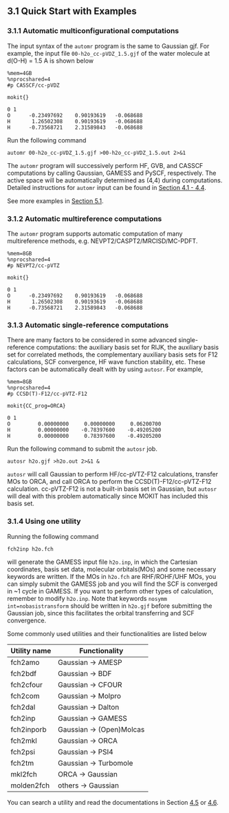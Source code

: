 ## 3.1 Quick Start with Examples

### 3.1.1 Automatic multiconfigurational computations
The input syntax of the `automr` program is the same to Gaussian gjf. For example, the input file `00-h2o_cc-pVDZ_1.5.gjf` of the water molecule at d(O-H) = 1.5 A is shown below
```
%mem=4GB
%nprocshared=4
#p CASSCF/cc-pVDZ

mokit{}

0 1
O      -0.23497692    0.90193619   -0.068688
H       1.26502308    0.90193619   -0.068688
H      -0.73568721    2.31589843   -0.068688
```

Run the following command
```
automr 00-h2o_cc-pVDZ_1.5.gjf >00-h2o_cc-pVDZ_1.5.out 2>&1
```
The `automr` program will successively perform HF, GVB, and CASSCF computations by calling Gaussian, GAMESS and PySCF, respectively. The active space will be automatically determined as (4,4) during computations. Detailed instructions for `automr` input can be found in [Section 4.1 - 4.4](./chap4-1.md).

See more examples in [Section 5.1](https://jeanwsr.gitlab.io/mokit-doc-mdbook/chap5-1.html#51-examples-of-automr).

### 3.1.2 Automatic multireference computations
The `automr` program supports automatic computation of many multireference methods, e.g. NEVPT2/CASPT2/MRCISD/MC-PDFT.
```
%mem=8GB
%nprocshared=4
#p NEVPT2/cc-pVTZ

mokit{}

0 1
O      -0.23497692    0.90193619   -0.068688
H       1.26502308    0.90193619   -0.068688
H      -0.73568721    2.31589843   -0.068688
```

### 3.1.3 Automatic single-reference computations
There are many factors to be considered in some advanced single-reference computations: the auxiliary basis set for RIJK, the auxiliary basis set for correlated methods, the complementary auxiliary basis sets for F12 calculations, SCF convergence, HF wave function stability, etc. These factors can be automatically dealt with by using `autosr`. For example,
```
%mem=8GB
%nprocshared=4
#p CCSD(T)-F12/cc-pVTZ-F12

mokit{CC_prog=ORCA}

0 1
O         0.00000000     0.00000000     0.06200700
H         0.00000000    -0.78397600    -0.49205200
H         0.00000000     0.78397600    -0.49205200

```

Run the following command to submit the `autosr` job.
```
autosr h2o.gjf >h2o.out 2>&1 &
```

`autosr` will call Gaussian to perform HF/cc-pVTZ-F12 calculations, transfer MOs to ORCA, and call ORCA to perform the CCSD(T)-F12/cc-pVTZ-F12 calculation. cc-pVTZ-F12 is not a built-in basis set in Gaussian, but `autosr` will deal with this problem automatically since MOKIT has included this basis set.


### 3.1.4 Using one utility
Running the following command
```
fch2inp h2o.fch
```
will generate the GAMESS input file `h2o.inp`, in which the Cartesian coordinates, basis set data, molecular orbitals(MOs) and some necessary keywords are written. If the MOs in `h2o.fch` are RHF/ROHF/UHF MOs, you can simply submit the GAMESS job and you will find the SCF is converged in ~1 cycle in GAMESS. If you want to perform other types of calculation, remember to modify `h2o.inp`. Note that keywords `nosymm int=nobasistransform` should be written in `h2o.gjf` before submitting the Gaussian job, since this facilitates the orbital transferring and SCF convergence.

Some commonly used utilities and their functionalities are listed below

| Utility name | Functionality |
| --- | --- |
| fch2amo | Gaussian -> AMESP |
| fch2bdf | Gaussian -> BDF |
| fch2cfour | Gaussian -> CFOUR |
| fch2com | Gaussian -> Molpro |
| fch2dal | Gaussian -> Dalton |
| fch2inp | Gaussian -> GAMESS |
| fch2inporb | Gaussian -> (Open)Molcas |
| fch2mkl | Gaussian -> ORCA |
| fch2psi | Gaussian -> PSI4 |
| fch2tm | Gaussian -> Turbomole |
| mkl2fch | ORCA -> Gaussian |
| molden2fch | others -> Gaussian |

You can search a utility and read the documentations in Section [4.5](./chap4-5.md) or [4.6](./chap4-6.md).

